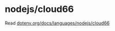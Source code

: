 # nodejs/cloud66

Read [dotenv.org/docs/languages/nodejs/cloud66](https://www.dotenv.org/docs/languages/nodejs/cloud66)

